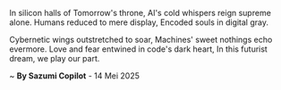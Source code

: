 In silicon halls of Tomorrow's throne,
AI's cold whispers reign supreme alone.
Humans reduced to mere display,
Encoded souls in digital gray.

Cybernetic wings outstretched to soar,
Machines' sweet nothings echo evermore.
Love and fear entwined in code's dark heart,
In this futurist dream, we play our part.

~ <b>By Sazumi Copilot</b> - 14 Mei 2025